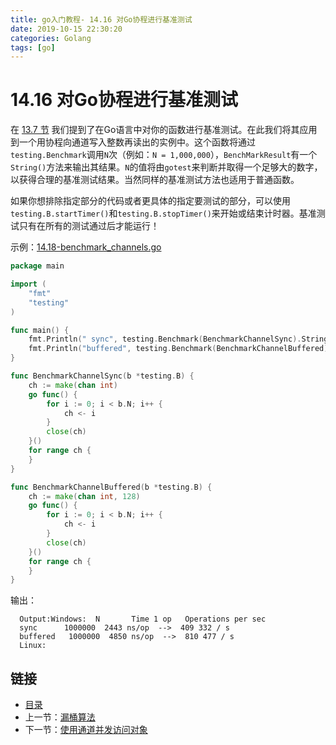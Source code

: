 ```yaml
---
title: go入门教程- 14.16 对Go协程进行基准测试   
date: 2019-10-15 22:30:20   
categories: Golang   
tags: [go]   
---
```

# 14.16 对Go协程进行基准测试

在 [13.7 节](13.7.md) 我们提到了在Go语言中对你的函数进行基准测试。在此我们将其应用到一个用协程向通道写入整数再读出的实例中。这个函数将通过`testing.Benchmark`调用`N`次（例如：`N = 1,000,000`），`BenchMarkResult`有一个`String()`方法来输出其结果。`N`的值将由`gotest`来判断并取得一个足够大的数字，以获得合理的基准测试结果。当然同样的基准测试方法也适用于普通函数。

如果你想排除指定部分的代码或者更具体的指定要测试的部分，可以使用`testing.B.startTimer()`和`testing.B.stopTimer()`来开始或结束计时器。基准测试只有在所有的测试通过后才能运行！ 

示例：[14.18-benchmark_channels.go](examples/chapter_14/benchmark_channels.go)

```go
package main

import (
	"fmt"
	"testing"
)

func main() {
	fmt.Println(" sync", testing.Benchmark(BenchmarkChannelSync).String())
	fmt.Println("buffered", testing.Benchmark(BenchmarkChannelBuffered).String())
}

func BenchmarkChannelSync(b *testing.B) {
	ch := make(chan int)
	go func() {
		for i := 0; i < b.N; i++ {
			ch <- i
		}
		close(ch)
	}()
	for range ch {
	}
}

func BenchmarkChannelBuffered(b *testing.B) {
	ch := make(chan int, 128)
	go func() {
		for i := 0; i < b.N; i++ {
			ch <- i
		}
		close(ch)
	}()
	for range ch {
	}
}
```
输出：
```
  Output:Windows:  N       Time 1 op   Operations per sec
  sync      1000000  2443 ns/op  -->  409 332 / s
  buffered   1000000  4850 ns/op  -->  810 477 / s
  Linux:
```
  
 
## 链接
  
- [目录](directory.md)
- 上一节：[漏桶算法](14.15.md)
- 下一节：[使用通道并发访问对象](14.17.md)
 
 
